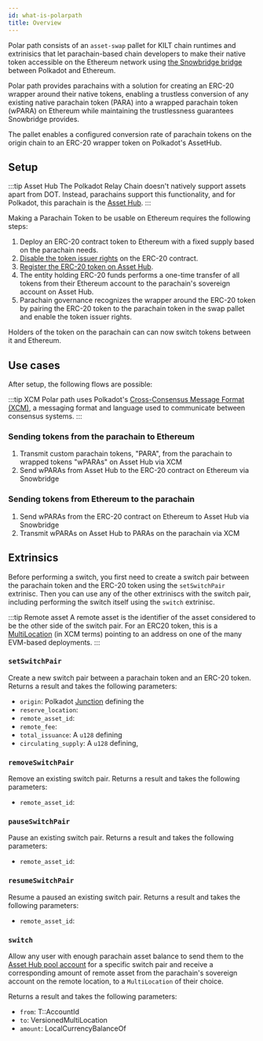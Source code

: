 ```yaml
---
id: what-is-polarpath
title: Overview
---
```


Polar path consists of an `asset-swap` pallet for KILT chain runtimes and extrinisics that let parachain-based chain developers to make their native token accessible on the Ethereum network using [the Snowbridge bridge](https://docs.snowbridge.network) between Polkadot and Ethereum.

Polar path provides parachains with a solution for creating an ERC-20 wrapper around their native tokens, enabling a trustless conversion of any existing native parachain token (PARA) into a wrapped parachain token (wPARA) on Ethereum while maintaining the trustlessness guarantees Snowbridge provides.

The pallet enables a configured conversion rate of parachain tokens on the origin chain to an ERC-20 wrapper token on Polkadot's AssetHub.

## Setup

:::tip Asset Hub
The Polkadot Relay Chain doesn't natively support assets apart from DOT. Instead, parachains support this functionality, and for Polkadot, this parachain is the [Asset Hub](https://wiki.polkadot.network/docs/build-integrate-assets).
:::

Making a Parachain Token to be usable on Ethereum requires the following steps:

1. Deploy an ERC-20 contract token to Ethereum with a fixed supply based on the parachain needs.
2. [Disable the token issuer rights](https://ethereum.org/en/guides/how-to-revoke-token-access/) on the ERC-20 contract.
3. [Register the ERC-20 token on Asset Hub](https://wiki.polkadot.network/docs/learn-assets#creation-and-management).
4. The entity holding ERC-20 funds performs a one-time transfer of all tokens from their Ethereum account to the parachain's sovereign account on Asset Hub.
5. Parachain governance recognizes the wrapper around the ERC-20 token by pairing the ERC-20 token to the parachain token in the swap pallet and enable the token issuer rights.

Holders of the token on the parachain can can now switch tokens between it and Ethereum.

## Use cases

After setup, the following flows are possible:

:::tip XCM
Polar path uses Polkadot's [Cross-Consensus Message Format (XCM)](https://wiki.polkadot.network/docs/learn-xcm), a messaging format and language used to communicate between consensus systems.
:::

### Sending tokens from the parachain to Ethereum

1. Transmit custom parachain tokens, "PARA", from the parachain to wrapped tokens "wPARAs" on Asset Hub via XCM
2. Send wPARAs from Asset Hub to the ERC-20 contract on Ethereum via Snowbridge

### Sending tokens from Ethereum to the parachain

1. Send wPARAs from the ERC-20 contract on Ethereum to Asset Hub via Snowbridge
2. Transmit wPARAs on Asset Hub to PARAs on the parachain via XCM

## Extrinsics

Before performing a switch, you first need to create a switch pair between the parachain token and the ERC-20 token using the `setSwitchPair` extrinisc. Then you can use any of the other extriniscs with the switch pair, including performing the switch itself using the `switch` extrinisc.

:::tip Remote asset
A remote asset is the identifier of the asset considered to be the other side of the switch pair. For an ERC20 token, this is a [MultiLocation](https://wiki.polkadot.network/docs/learn/xcm/fundamentals/multilocation-summary) (in XCM terms) pointing to an address on one of the many EVM-based deployments.
:::

### `setSwitchPair`

Create a new switch pair between a parachain token and an ERC-20 token. Returns a result and takes the following parameters:

-   `origin`: Polkadot [Junction](https://wiki.polkadot.network/docs/learn/xcm/fundamentals/multilocation-junctions) defining the
-   `reserve_location`: 
-   `remote_asset_id`: 
-   `remote_fee`: 
-   `total_issuance`: A `u128` defining
-   `circulating_supply`: A `u128` defining,

### `removeSwitchPair`

Remove an existing switch pair. Returns a result and takes the following parameters:

-   `remote_asset_id`: 

### `pauseSwitchPair`

Pause an existing switch pair. Returns a result and takes the following parameters:

-   `remote_asset_id`: 

### `resumeSwitchPair`

Resume a paused an existing switch pair. Returns a result and takes the following parameters:

-   `remote_asset_id`: 

### `switch`

Allow any user with enough parachain asset balance to send them to the [Asset Hub pool account](https://docs.rs/pallet-asset-conversion/latest/pallet_asset_conversion/pallet/struct.Pallet.html#method.create_pool) for a specific switch pair and receive a corresponding amount of remote asset from the parachain's sovereign account on the remote location, to a `MultiLocation` of their choice.

Returns a result and takes the following parameters:

-   `from`: T::AccountId
-   `to`: VersionedMultiLocation
-   `amount`: LocalCurrencyBalanceOf
